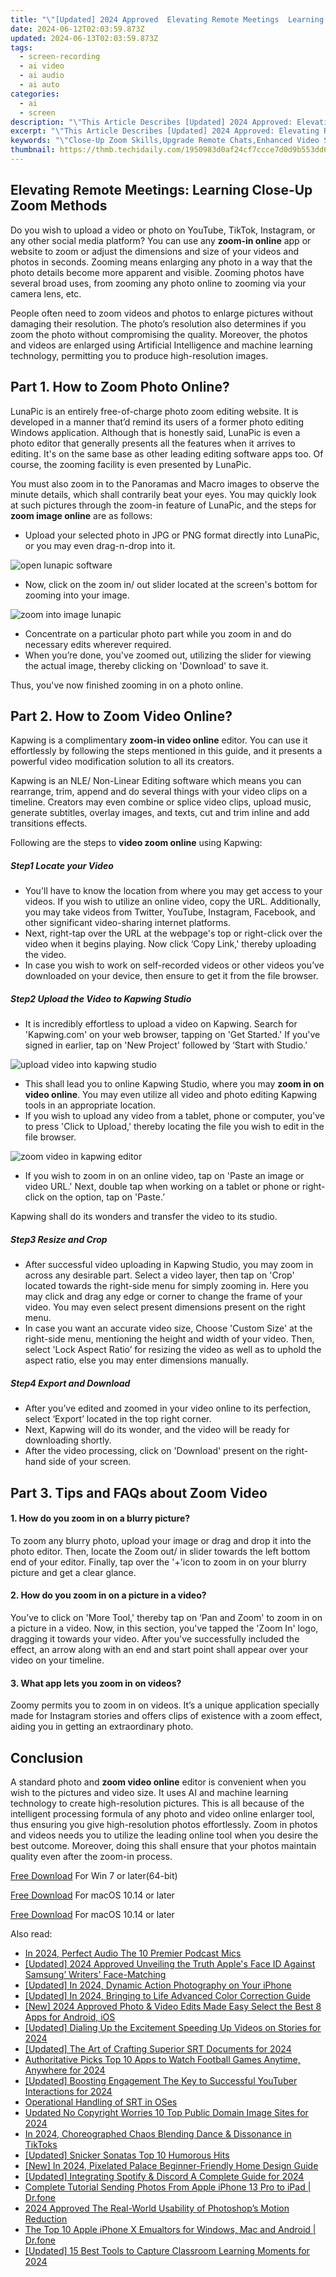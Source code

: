 ```yaml
---
title: "\"[Updated] 2024 Approved  Elevating Remote Meetings  Learning Close-Up Zoom Methods\""
date: 2024-06-12T02:03:59.873Z
updated: 2024-06-13T02:03:59.873Z
tags: 
  - screen-recording
  - ai video
  - ai audio
  - ai auto
categories: 
  - ai
  - screen
description: "\"This Article Describes [Updated] 2024 Approved: Elevating Remote Meetings: Learning Close-Up Zoom Methods\""
excerpt: "\"This Article Describes [Updated] 2024 Approved: Elevating Remote Meetings: Learning Close-Up Zoom Methods\""
keywords: "\"Close-Up Zoom Skills,Upgrade Remote Chats,Enhanced Video Sync,Proper Screen Share,Clear Meeting Viewing,Effective Video Conferencing,Optimized Virtual Links\""
thumbnail: https://thmb.techidaily.com/1950983d0af24cf7ccce7d0d9b553dd604417e3bd4a6dbac12c3df842a2a8fe2.jpg
---
```


## Elevating Remote Meetings: Learning Close-Up Zoom Methods

Do you wish to upload a video or photo on YouTube, TikTok, Instagram, or any other social media platform? You can use any **zoom-in online** app or website to zoom or adjust the dimensions and size of your videos and photos in seconds. Zooming means enlarging any photo in a way that the photo details become more apparent and visible. Zooming photos have several broad uses, from zooming any photo online to zooming via your camera lens, etc.

People often need to zoom videos and photos to enlarge pictures without damaging their resolution. The photo’s resolution also determines if you zoom the photo without compromising the quality. Moreover, the photos and videos are enlarged using Artificial Intelligence and machine learning technology, permitting you to produce high-resolution images.

## Part 1\. How to Zoom Photo Online?

LunaPic is an entirely free-of-charge photo zoom editing website. It is developed in a manner that’d remind its users of a former photo editing Windows application. Although that is honestly said, LunaPic is even a photo editor that generally presents all the features when it arrives to editing. It's on the same base as other leading editing software apps too. Of course, the zooming facility is even presented by LunaPic.

You must also zoom in to the Panoramas and Macro images to observe the minute details, which shall contrarily beat your eyes. You may quickly look at such pictures through the zoom-in feature of LunaPic, and the steps for **zoom image online** are as follows:

* Upload your selected photo in JPG or PNG format directly into LunaPic, or you may even drag-n-drop into it.

![open lunapic software](https://images.wondershare.com/filmora/article-images/2022/09/open-lunapic-software.jpg)

* Now, click on the zoom in/ out slider located at the screen's bottom for zooming into your image.

![zoom into image lunapic](https://images.wondershare.com/filmora/article-images/2022/09/zoom-into-image-lunapic.jpg)

* Concentrate on a particular photo part while you zoom in and do necessary edits wherever required.
* When you’re done, you've zoomed out, utilizing the slider for viewing the actual image, thereby clicking on 'Download' to save it.

Thus, you've now finished zooming in on a photo online.

## Part 2\. How to Zoom Video Online?

Kapwing is a complimentary **zoom-in video online** editor. You can use it effortlessly by following the steps mentioned in this guide, and it presents a powerful video modification solution to all its creators.

Kapwing is an NLE/ Non-Linear Editing software which means you can rearrange, trim, append and do several things with your video clips on a timeline. Creators may even combine or splice video clips, upload music, generate subtitles, overlay images, and texts, cut and trim inline and add transitions effects.

Following are the steps to **video zoom online** using Kapwing:

##### Step1 Locate your Video

* You'll have to know the location from where you may get access to your videos. If you wish to utilize an online video, copy the URL. Additionally, you may take videos from Twitter, YouTube, Instagram, Facebook, and other significant video-sharing internet platforms.
* Next, right-tap over the URL at the webpage's top or right-click over the video when it begins playing. Now click ‘Copy Link,' thereby uploading the video.
* In case you wish to work on self-recorded videos or other videos you’ve downloaded on your device, then ensure to get it from the file browser.

##### Step2 Upload the Video to Kapwing Studio

* It is incredibly effortless to upload a video on Kapwing. Search for 'Kapwing.com' on your web browser, tapping on 'Get Started.' If you've signed in earlier, tap on 'New Project' followed by ‘Start with Studio.’

![upload video into kapwing studio](https://images.wondershare.com/filmora/article-images/2022/09/upload-video-into-kapwing-studio.jpg)

* This shall lead you to online Kapwing Studio, where you may **zoom in on video online**. You may even utilize all video and photo editing Kapwing tools in an appropriate location.
* If you wish to upload any video from a tablet, phone or computer, you've to press 'Click to Upload,' thereby locating the file you wish to edit in the file browser.

![zoom video in kapwing editor](https://images.wondershare.com/filmora/article-images/2022/09/zoom-video-in-kapwing-editor.jpg)

* If you wish to zoom in on an online video, tap on 'Paste an image or video URL.' Next, double tap when working on a tablet or phone or right-click on the option, tap on 'Paste.’

Kapwing shall do its wonders and transfer the video to its studio.

##### Step3 Resize and Crop

* After successful video uploading in Kapwing Studio, you may zoom in across any desirable part. Select a video layer, then tap on 'Crop' located towards the right-side menu for simply zooming in. Here you may click and drag any edge or corner to change the frame of your video. You may even select present dimensions present on the right menu.
* In case you want an accurate video size, Choose 'Custom Size' at the right-side menu, mentioning the height and width of your video. Then, select 'Lock Aspect Ratio’ for resizing the video as well as to uphold the aspect ratio, else you may enter dimensions manually.

##### Step4 Export and Download

* After you’ve edited and zoomed in your video online to its perfection, select ‘Export’ located in the top right corner.
* Next, Kapwing will do its wonder, and the video will be ready for downloading shortly.
* After the video processing, click on 'Download' present on the right-hand side of your screen.

## Part 3\. Tips and FAQs about Zoom Video

#### 1\. How do you zoom in on a blurry picture?

To zoom any blurry photo, upload your image or drag and drop it into the photo editor. Then, locate the Zoom out/ in slider towards the left bottom end of your editor. Finally, tap over the '+'icon to zoom in on your blurry picture and get a clear glance.

#### 2\. How do you zoom in on a picture in a video?

You’ve to click on 'More Tool,' thereby tap on ‘Pan and Zoom' to zoom in on a picture in a video. Now, in this section, you've tapped the 'Zoom In' logo, dragging it towards your video. After you've successfully included the effect, an arrow along with an end and start point shall appear over your video on your timeline.

#### 3\. What app lets you zoom in on videos?

Zoomy permits you to zoom in on videos. It’s a unique application specially made for Instagram stories and offers clips of existence with a zoom effect, aiding you in getting an extraordinary photo.

## Conclusion

A standard photo and **zoom video online** editor is convenient when you wish to the pictures and video size. It uses AI and machine learning technology to create high-resolution pictures. This is all because of the intelligent processing formula of any photo and video online enlarger tool, thus ensuring you give high-resolution photos effortlessly. Zoom in photos and videos needs you to utilize the leading online tool when you desire the best outcome. Moreover, doing this shall ensure that your photos maintain quality even after the zoom-in process.

[Free Download](https://tools.techidaily.com/wondershare/filmora/download/) For Win 7 or later(64-bit)

[Free Download](https://tools.techidaily.com/wondershare/filmora/download/) For macOS 10.14 or later

[Free Download](https://tools.techidaily.com/wondershare/filmora/download/) For macOS 10.14 or later

<ins class="adsbygoogle"
     style="display:block"
     data-ad-format="autorelaxed"
     data-ad-client="ca-pub-7571918770474297"
     data-ad-slot="1223367746"></ins>

<ins class="adsbygoogle"
     style="display:block"
     data-ad-format="autorelaxed"
     data-ad-client="ca-pub-7571918770474297"
     data-ad-slot="1223367746"></ins>



<ins class="adsbygoogle"
     style="display:block"
     data-ad-client="ca-pub-7571918770474297"
     data-ad-slot="8358498916"
     data-ad-format="auto"
     data-full-width-responsive="true"></ins>


<span class="atpl-alsoreadstyle">Also read:</span>
<div><ul>
<li><a href="https://article-helps.techidaily.com/in-2024-perfect-audio-the-10-premier-podcast-mics/"><u>In 2024, Perfect Audio  The 10 Premier Podcast Mics</u></a></li>
<li><a href="https://article-helps.techidaily.com/updated-2024-approved-unveiling-the-truth-apples-face-id-against-samsung-writers-face-matching/"><u>[Updated] 2024 Approved  Unveiling the Truth  Apple's Face ID Against Samsung’ Writers' Face-Matching</u></a></li>
<li><a href="https://article-helps.techidaily.com/updated-in-2024-dynamic-action-photography-on-your-iphone/"><u>[Updated] In 2024, Dynamic Action Photography on Your iPhone</u></a></li>
<li><a href="https://article-helps.techidaily.com/updated-in-2024-bringing-to-life-advanced-color-correction-guide/"><u>[Updated] In 2024, Bringing to Life  Advanced Color Correction Guide</u></a></li>
<li><a href="https://article-helps.techidaily.com/new-2024-approved-photo-and-video-edits-made-easy-select-the-best-8-apps-for-android-ios/"><u>[New] 2024 Approved  Photo & Video Edits Made Easy  Select the Best 8 Apps for Android, iOS</u></a></li>
<li><a href="https://article-helps.techidaily.com/updated-dialing-up-the-excitement-speeding-up-videos-on-stories-for-2024/"><u>[Updated] Dialing Up the Excitement  Speeding Up Videos on Stories for 2024</u></a></li>
<li><a href="https://article-helps.techidaily.com/updated-the-art-of-crafting-superior-srt-documents-for-2024/"><u>[Updated] The Art of Crafting Superior SRT Documents for 2024</u></a></li>
<li><a href="https://article-helps.techidaily.com/authoritative-picks-top-10-apps-to-watch-football-games-anytime-anywhere-for-2024/"><u>Authoritative Picks  Top 10 Apps to Watch Football Games Anytime, Anywhere for 2024</u></a></li>
<li><a href="https://article-helps.techidaily.com/updated-boosting-engagement-the-key-to-successful-youtuber-interactions-for-2024/"><u>[Updated] Boosting Engagement  The Key to Successful YouTuber Interactions for 2024</u></a></li>
<li><a href="https://extra-information.techidaily.com/operational-handling-of-srt-in-oses/"><u>Operational Handling of SRT in OSes</u></a></li>
<li><a href="https://ai-video-apps.techidaily.com/updated-no-copyright-worries-10-top-public-domain-image-sites-for-2024/"><u>Updated No Copyright Worries 10 Top Public Domain Image Sites for 2024</u></a></li>
<li><a href="https://tiktok-videos.techidaily.com/in-2024-choreographed-chaos-blending-dance-and-dissonance-in-tiktoks/"><u>In 2024, Choreographed Chaos  Blending Dance & Dissonance in TikToks</u></a></li>
<li><a href="https://facebook-record-videos.techidaily.com/updated-snicker-sonatas-top-10-humorous-hits/"><u>[Updated] Snicker Sonatas  Top 10 Humorous Hits</u></a></li>
<li><a href="https://on-screen-recording.techidaily.com/new-in-2024-pixelated-palace-beginner-friendly-home-design-guide/"><u>[New] In 2024, Pixelated Palace  Beginner-Friendly Home Design Guide</u></a></li>
<li><a href="https://discord-videos.techidaily.com/updated-integrating-spotify-and-discord-a-complete-guide-for-2024/"><u>[Updated] Integrating Spotify & Discord  A Complete Guide for 2024</u></a></li>
<li><a href="https://iphone-transfer.techidaily.com/complete-tutorial-sending-photos-from-apple-iphone-13-pro-to-ipad-drfone-by-drfone-transfer-from-ios/"><u>Complete Tutorial Sending Photos From Apple iPhone 13 Pro to iPad | Dr.fone</u></a></li>
<li><a href="https://some-guidance.techidaily.com/2024-approved-the-real-world-usability-of-photoshops-motion-reduction/"><u>2024 Approved  The Real-World Usability of Photoshop’s Motion Reduction</u></a></li>
<li><a href="https://screen-mirror.techidaily.com/the-top-10-apple-iphone-x-emualtors-for-windows-mac-and-android-drfone-by-drfone-ios/"><u>The Top 10 Apple iPhone X Emualtors for Windows, Mac and Android | Dr.fone</u></a></li>
<li><a href="https://screen-sharing-recording.techidaily.com/updated-15-best-tools-to-capture-classroom-learning-moments-for-2024/"><u>[Updated] 15 Best Tools to Capture Classroom Learning Moments for 2024</u></a></li>
</ul></div>
